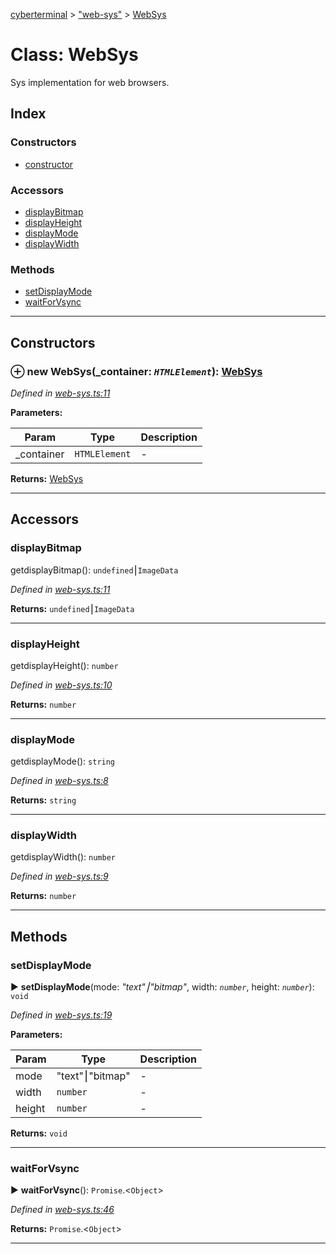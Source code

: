 [cyberterminal](../README.md) > ["web-sys"](../modules/_web_sys_.md) > [WebSys](../classes/_web_sys_.websys.md)



# Class: WebSys


Sys implementation for web browsers.

## Index

### Constructors

* [constructor](_web_sys_.websys.md#constructor)


### Accessors

* [displayBitmap](_web_sys_.websys.md#displaybitmap)
* [displayHeight](_web_sys_.websys.md#displayheight)
* [displayMode](_web_sys_.websys.md#displaymode)
* [displayWidth](_web_sys_.websys.md#displaywidth)


### Methods

* [setDisplayMode](_web_sys_.websys.md#setdisplaymode)
* [waitForVsync](_web_sys_.websys.md#waitforvsync)



---
## Constructors
<a id="constructor"></a>


### ⊕ **new WebSys**(_container: *`HTMLElement`*): [WebSys](_web_sys_.websys.md)


*Defined in [web-sys.ts:11](https://github.com/FantasyInternet/cyberterminal/blob/HEAD/src/script/web-sys.ts#L11)*



**Parameters:**

| Param | Type | Description |
| ------ | ------ | ------ |
| _container | `HTMLElement`   |  - |





**Returns:** [WebSys](_web_sys_.websys.md)

---


## Accessors
<a id="displaybitmap"></a>

###  displayBitmap


getdisplayBitmap(): `undefined`⎮`ImageData`

*Defined in [web-sys.ts:11](https://github.com/FantasyInternet/cyberterminal/blob/HEAD/src/script/web-sys.ts#L11)*





**Returns:** `undefined`⎮`ImageData`



___

<a id="displayheight"></a>

###  displayHeight


getdisplayHeight(): `number`

*Defined in [web-sys.ts:10](https://github.com/FantasyInternet/cyberterminal/blob/HEAD/src/script/web-sys.ts#L10)*





**Returns:** `number`



___

<a id="displaymode"></a>

###  displayMode


getdisplayMode(): `string`

*Defined in [web-sys.ts:8](https://github.com/FantasyInternet/cyberterminal/blob/HEAD/src/script/web-sys.ts#L8)*





**Returns:** `string`



___

<a id="displaywidth"></a>

###  displayWidth


getdisplayWidth(): `number`

*Defined in [web-sys.ts:9](https://github.com/FantasyInternet/cyberterminal/blob/HEAD/src/script/web-sys.ts#L9)*





**Returns:** `number`



___


## Methods
<a id="setdisplaymode"></a>

###  setDisplayMode

► **setDisplayMode**(mode: *"text"⎮"bitmap"*, width: *`number`*, height: *`number`*): `void`



*Defined in [web-sys.ts:19](https://github.com/FantasyInternet/cyberterminal/blob/HEAD/src/script/web-sys.ts#L19)*



**Parameters:**

| Param | Type | Description |
| ------ | ------ | ------ |
| mode | "text"⎮"bitmap"   |  - |
| width | `number`   |  - |
| height | `number`   |  - |





**Returns:** `void`





___

<a id="waitforvsync"></a>

###  waitForVsync

► **waitForVsync**(): `Promise`.<`Object`>



*Defined in [web-sys.ts:46](https://github.com/FantasyInternet/cyberterminal/blob/HEAD/src/script/web-sys.ts#L46)*





**Returns:** `Promise`.<`Object`>





___


